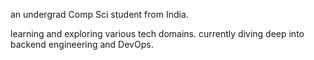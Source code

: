 
an undergrad Comp Sci student from India. 

learning and exploring various tech domains. 
currently diving deep into backend engineering and DevOps. 

<!---
rohannair11/rohannair11 is a ✨ special ✨ repository because its `README.md` (this file) appears on your GitHub profile.
You can click the Preview link to take a look at your changes.
--->
